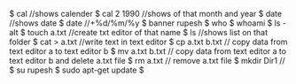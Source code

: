 $ cal       //shows calender
$ cal 2 1990     //shows of that month and year
$ date		//shows date
$ date 		//+%d/%m/%y
$ banner rupesh	
$ who
$ whoami
$ ls -alt
$ touch a.txt  //create txt editor of that name
$ ls		//shows list on that folder
$ cat > a.txt    //write text in text editor
$ cp a.txt b.txt  // copy data from text editor a to text editor b
$ mv a.txt b.txt  // copy data from text editor a to text editor b and delete a.txt file
$ rm a.txt	// remove a.txt file
$ mkdir Dir1	// 
$ su rupesh
$ sudo apt-get update
$

